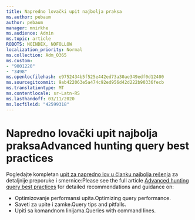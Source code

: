 ```yaml
---
title: Napredno lovački upit najbolja praksa
ms.author: pebaum
author: pebaum
manager: mnirkhe
ms.audience: Admin
ms.topic: article
ROBOTS: NOINDEX, NOFOLLOW
localization_priority: Normal
ms.collection: Adm_O365
ms.custom:
- "9001220"
- "3498"
ms.openlocfilehash: e9752434b5f525e442ed73a30ae349edf0d12400
ms.sourcegitcommit: 9ab422063e5a474c92ed956d42d222b90336fecb
ms.translationtype: MT
ms.contentlocale: sr-Latn-RS
ms.lasthandoff: 03/11/2020
ms.locfileid: "42599318"
---
```

# <a name="advanced-hunting-query-best-practices"></a><span data-ttu-id="8c625-102">Napredno lovački upit najbolja praksa</span><span class="sxs-lookup"><span data-stu-id="8c625-102">Advanced hunting query best practices</span></span>

<span data-ttu-id="8c625-103">Pogledajte kompletan [upit za napredno lov u članku najbolja rešenja](https://docs.microsoft.com/windows/security/threat-protection/microsoft-defender-atp/advanced-hunting-best-practices#optimize-query-performance) za detaljnije preporuke i smernice:</span><span class="sxs-lookup"><span data-stu-id="8c625-103">Please see the full article [Advanced hunting query best practices](https://docs.microsoft.com/windows/security/threat-protection/microsoft-defender-atp/advanced-hunting-best-practices#optimize-query-performance) for detailed recommendations and guidance on:</span></span>
- <span data-ttu-id="8c625-104">Optimizovanje performansi upita.</span><span class="sxs-lookup"><span data-stu-id="8c625-104">Optimizing query performance.</span></span>
- <span data-ttu-id="8c625-105">Saveti za upite i zamke.</span><span class="sxs-lookup"><span data-stu-id="8c625-105">Query tips and pitfalls.</span></span>
- <span data-ttu-id="8c625-106">Upiti sa komandnom linijama.</span><span class="sxs-lookup"><span data-stu-id="8c625-106">Queries with command lines.</span></span>


